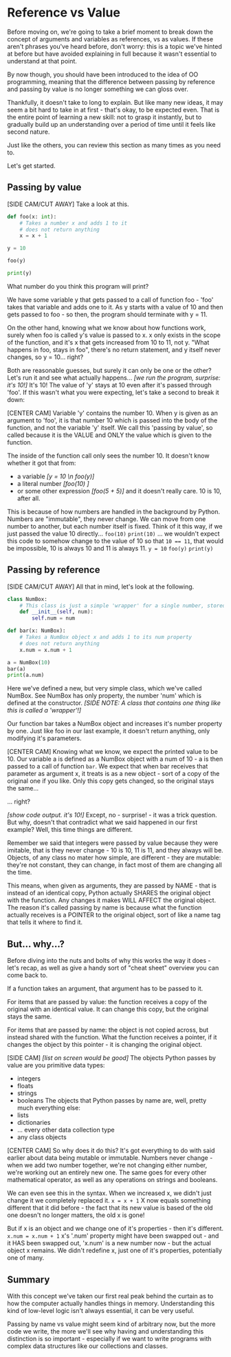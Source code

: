# Reference vs Value
Before moving on, we're going to take a brief moment to break down the concept of arguments and variables as references, vs as values. If these aren't phrases you've heard before, don't worry: this is a topic we've hinted at before but have avoided explaining in full because it wasn't essential to understand at that point. 

By now though, you should have been introduced to the idea of OO programming, meaning that the difference between passing by reference and passing by value is no longer something we can gloss over.

Thankfully, it doesn't take to long to explain. But like many new ideas, it may seem a bit hard to take in at first - that's okay, to be expected even. That is the entire point of learning a new skill: not to grasp it instantly, but to gradually build up an understanding over a period of time until it feels like second nature.

Just like the others, you can review this section as many times as you need to.

Let's get started.

## Passing by value
[SIDE CAM/CUT AWAY]
Take a look at this.
```py
def foo(x: int):
    # Takes a number x and adds 1 to it
    # does not return anything
    x = x + 1

y = 10

foo(y)

print(y)
```
What number do you think this program will print?

We have some variable y that gets passed to a call of function foo - 'foo' takes that variable and adds one to it. As y starts with a value of 10 and then gets passed to foo - so then, the program should terminate with y = 11. 

On the other hand, knowing what we know about how functions work, surely when foo is called y's value is passed to x. x only exists in the scope of the function, and it's x that gets increased from 10 to 11, not y. "What happens in foo, stays in foo", there's no return statement, and y itself never changes, so y = 10... right?

Both are reasonable guesses, but surely it can only be one or the other? Let's run it and see what actually happens...
*[we run the program, surprise: it's 10!]*
It's 10! The value of 'y' stays at 10 even after it's passed through 'foo'. If this wasn't what you were expecting, let's take a second to break it down:

[CENTER CAM]
Variable 'y' contains the number 10. When y is given as an argument to 'foo', it is that number 10 which is passed into the body of the function, and not the variable 'y' itself. We call this 'passing by value', so called because it is the VALUE and ONLY the value which is given to the function. 

The inside of the function call only sees the number 10. It doesn't know whether it got that from:
* a variable *[y = 10 \n foo(y)]*
* a literal number *[foo(10) ]*
* or some other expression *[foo(5 + 5)]*
and it doesn't really care. 10 is 10, after all.

This is because of how numbers are handled in the background by Python. Numbers are "immutable", they never change. We can move from one number to another, but each number itself is fixed. Think of it this way, if we just passed the value 10 directly...
`foo(10)`
`print(10)`
... we wouldn't expect this code to somehow change to the value of 10 so that `10 == 11`, that would be impossible, 10 is always 10 and 11 is always 11.
`y = 10`
`foo(y)`
`print(y)`

## Passing by reference
[SIDE CAM/CUT AWAY]
All that in mind, let's look at the following.
```py
class NumBox:
    # This class is just a simple 'wrapper' for a single number, stored as a field
    def __init__(self, num):
        self.num = num

def bar(x: NumBox):
    # Takes a NumBox object x and adds 1 to its num property
    # does not return anything
    x.num = x.num + 1

a = NumBox(10)
bar(a)
print(a.num)
```
Here we've defined a new, but very simple class, which we've called NumBox. See NumBox has only property, the number 'num' which is defined at the constructor. *[SIDE NOTE: A class that contains one thing like this is called a 'wrapper'!]*

Our function bar takes a NumBox object and increases it's number property by one. Just like foo in our last example, it doesn't return anything, only modifying it's parameters.

[CENTER CAM]
Knowing what we know, we expect the printed value to be 10. Our variable a is defined as a NumBox object with a num of 10 - a is then passed to a call of function `bar`. We expect that when bar receives that parameter as argument x, it treats is as a new object - sort of a copy of the original one if you like. Only this copy gets changed, so the original stays the same...

... right?

*[show code output. it's 10!]*
Except, no - surprise! - it was a trick question. But why, doesn't that contradict what we said happened in our first example? Well, this time things are different.

Remember we said that integers were passed by value because they were imitable, that is they never change - 10 is 10, 11 is 11, and they always will be. Objects, of any class no mater how simple, are different - they are mutable: they're not constant, they can change, in fact most of them are changing all the time.

This means, when given as arguments, they are passed by NAME - that is instead of an identical copy, Python actually SHARES the original object with the function. Any changes it makes WILL AFFECT the original object. The reason it's called passing by name is because what the function actually receives is a POINTER to the original object, sort of like a name tag that tells it where to find it.

## But... why...?
Before diving into the nuts and bolts of why this works the way it does - let's recap, as well as give a handy sort of "cheat sheet" overview you can come back to.

If a function takes an argument, that argument has to be passed to it.

For items that are passed by value: the function receives a copy of the original with an identical value. It can change this copy, but the original stays the same.

For items that are passed by name: the object is not copied across, but instead shared with the function. What the function receives a pointer, if it changes the object by this pointer - it is changing the original object.

[SIDE CAM]
*[list on screen would be good]*
The objects Python passes by value are you primitive data types:
* integers
* floats
* strings
* booleans
The objects that Python passes by name are, well, pretty much everything else:
* lists
* dictionaries
* ... every other data collection type
* any class objects

[CENTER CAM]
So why does it do this? It's got everything to do with said earlier about data being mutable or immutable. Numbers never change - when we add two number together, we're not changing either number, we're working out an entirely new one. The same goes for every other mathematical operator, as well as any operations on strings and booleans.

We can even see this in the syntax. When we increased x, we didn't just change it we completely replaced it.
`x = x + 1`
X now equals something different that it did before - the fact that its new value is based of the old one doesn't no longer matters, the old x is gone!

But if x is an object and we change one of it's properties - then it's different.
`x.num = x.num + 1`
x's '.num' property might have been swapped out - and it HAS been swapped out, 'x.num' is a new number now - but the actual object x remains. We didn't redefine x, just one of it's properties, potentially one of many.

## Summary
With this concept we've taken our first real peak behind the curtain as to how the computer actually handles things in memory. Understanding this kind of low-level logic isn't always essential, it can be very useful.

Passing by name vs value might seem kind of arbitrary now, but the more code we write, the more we'll see why having and understanding this distinction is so important - especially if we want to write programs with complex data structures like our collections and classes.